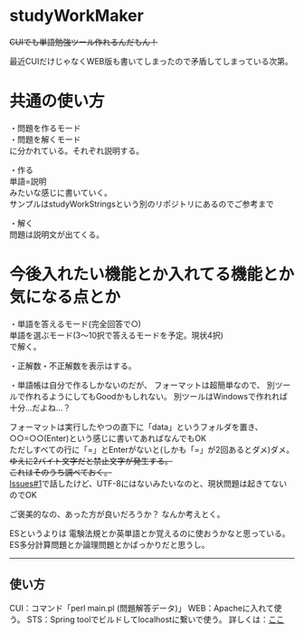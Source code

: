 # studyWorkMaker
<p><s>CUIでも単語勉強ツール作れるんだもん！</s></p>
<p>最近CUIだけじゃなくWEB版も書いてしまったので矛盾してしまっている次第。</p>

# 共通の使い方
・問題を作るモード<br>
・問題を解くモード<br>
に分かれている。それぞれ説明する。<br>

・作る<br>
単語=説明<br>
みたいな感じに書いていく。<br>
サンプルはstudyWorkStringsという別のリポジトリにあるのでご参考まで<br>

・解く<br>
問題は説明文が出てくる。<br>

# 今後入れたい機能とか入れてる機能とか気になる点とか
・単語を答えるモード(完全回答で○)<br>
単語を選ぶモード(3～10択で答えるモードを予定。現状4択)<br>で解く。<br>

・正解数・不正解数を表示はする。<br>

・単語帳は自分で作るしかないのだが、
フォーマットは超簡単なので、
別ツールで作れるようにしてもGoodかもしれない。
別ツールはWindowsで作れれば十分…だよね…？

フォーマットは実行したやつの直下に「data」というフォルダを置き、<br>
○○=○○(Enter)という感じに書いてあればなんでもOK<br>
ただしすべての行に「=」とEnterがないと(しかも「=」が2回あるとダメ)ダメ。<br>
<s>ゆえに2バイト文字だと禁止文字が発生する。<br>
これはそのうち調べておく。</s><br>
<a href="https://github.com/usho64k/studyWorkMaker/issues/1">Issues#1</a>で話したけど、UTF-8にはないみたいなのと、現状問題は起きてないのでOK<br>

ご褒美的なの、あった方が良いだろうか？
なんか考えとく。

ESというよりは
電験法規とか英単語とか覚えるのに使おうかなと思っている。
ES多分計算問題とか論理問題とかばっかりだと思うし。

---
<h2>使い方</h2>
CUI：コマンド「perl main.pl (問題解答データ)」
WEB：Apacheに入れて使う。
STS：Spring toolでビルドしてlocalhostに繋いで使う。
詳しくは：<a href="https://usho64k.github.io/workspace/studyWorkMaker/studyWorkMaker.html">ここ</a>
